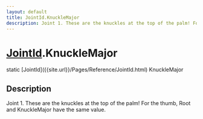 ```yaml
---
layout: default
title: JointId.KnuckleMajor
description: Joint 1. These are the knuckles at the top of the palm! For the thumb, Root and KnuckleMajor have the same value.
---
```

# [JointId]({{site.url}}/Pages/Reference/JointId.html).KnuckleMajor

<div class='signature' markdown='1'>
static [JointId]({{site.url}}/Pages/Reference/JointId.html) KnuckleMajor
</div>

## Description
Joint 1. These are the knuckles at the top of the palm! For
the thumb, Root and KnuckleMajor have the same value.

